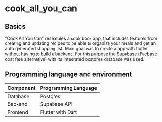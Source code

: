 # cook_all_you_can
## Basics

"Cook All You Can" resembles a cook book app, that includes features from creating and updating recipes to be able to organize your meals and get an auto generated shopping list.
Main goal was to create a app with flutter without having to build a backend. For this purpose the Supabase (Firebase cost free alternative) with its integrated postgres database was used.

## Programming language and environment

| Component | Programming Language 
| --- | ----------- |
| Database | Postgres
| Backend | Supabase API
| Frontend | Flutter with Dart
